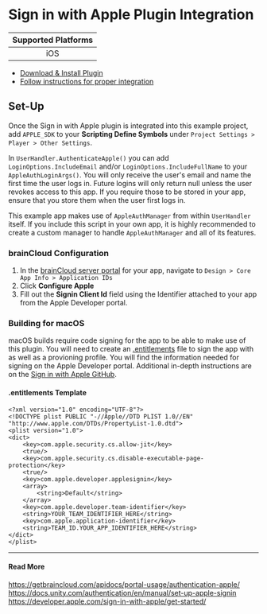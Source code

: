 # Sign in with Apple Plugin Integration
| Supported Platforms |
| :-----------------: |
| iOS | macOS         |

- [Download & Install Plugin](https://github.com/lupidan/apple-signin-unity)
- [Follow instructions for proper integration](https://github.com/lupidan/apple-signin-unity#installation)

## Set-Up
Once the Sign in with Apple plugin is integrated into this example project, add `APPLE_SDK` to your **Scripting Define Symbols** under `Project Settings > Player > Other Settings`.

In `UserHandler.AuthenticateApple()` you can add `LoginOptions.IncludeEmail` and/or `LoginOptions.IncludeFullName` to your `AppleAuthLoginArgs()`. You will only receive the user's email and name the first time the user logs in. Future logins will only return null unless the user revokes access to this app. If you require those to be stored in your app, ensure that you store them when the user first logs in.

This example app makes use of `AppleAuthManager` from within `UserHandler` itself. If you include this script in your own app, it is highly recommended to create a custom manager to handle `AppleAuthManager` and all of its features.

### brainCloud Configuration
1. In the [brainCloud server portal](https://portal.braincloudservers.com/) for your app, navigate to `Design > Core App Info > Application IDs`
2. Click **Configure Apple**
3. Fill out the **Signin Client Id** field using the Identifier attached to your app from the Apple Developer portal.

### Building for macOS
macOS builds require code signing for the app to be able to make use of this plugin. You will need to create an [.entitlements](./Apple.md#entitlements-template) file to sign the app with as well as a provioning profile. You will find the information needed for signing on the Apple Developer portal. Additional in-depth instructions are on the [Sign in with Apple GitHub](https://github.com/lupidan/apple-signin-unity/blob/master/docs/macOS_NOTES.md).

#### .entitlements Template
```
<?xml version="1.0" encoding="UTF-8"?>
<!DOCTYPE plist PUBLIC "-//Apple//DTD PLIST 1.0//EN" "http://www.apple.com/DTDs/PropertyList-1.0.dtd">
<plist version="1.0">
<dict>
	<key>com.apple.security.cs.allow-jit</key>
	<true/>
	<key>com.apple.security.cs.disable-executable-page-protection</key>
	<true/>
	<key>com.apple.developer.applesignin</key>
	<array>
		<string>Default</string>
	</array>
	<key>com.apple.developer.team-identifier</key>
	<string>YOUR_TEAM_IDENTIFIER_HERE</string>
	<key>com.apple.application-identifier</key>
	<string>TEAM_ID.YOUR_APP_IDENTIFIER_HERE</string>
</dict>
</plist>
```

---

#### Read More
https://getbraincloud.com/apidocs/portal-usage/authentication-apple/
https://docs.unity.com/authentication/en/manual/set-up-apple-signin
https://developer.apple.com/sign-in-with-apple/get-started/
